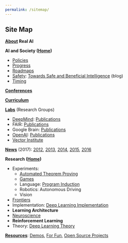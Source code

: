 ```yaml
---
permalink: /sitemap/
---
```

## Site Map

**[About](http://realai.org/about/) Real AI**

**AI and Society ([Home](http://realai.org))**

* [Policies](http://realai.org/policies/)
* [Progress](http://realai.org/progress/)
* [Roadmaps](http://realai.org/roadmaps/)
* [Safety](http://realai.org/safety/): [Towards Safe and Beneficial Intelligence](http://realai.org/blog/towards-safe-and-beneficial-intelligence/) (blog)
* [Timing](http://realai.org/timing/)

**[Conferences](http://realai.org/conferences/)**

**[Curriculum](http://realai.org/curriculum/)**

**[Labs](http://realai.org/labs/)** (Research Groups)

* [DeepMind](http://realai.org/labs/deepmind): [Publications](http://realai.org/labs/deepmind/publications/)
* FAIR: [Publications](http://realai.org/labs/fair/publications/)
* Google Brain: [Publications](http://realai.org/labs/google-brain/publications/)
* [OpenAI](http://realai.org/labs/openai): [Publications](http://realai.org/labs/openai/publications/)
* [Vector Institute](http://realai.org/labs/vector-institute/)

**[News](http://realai.org/news/)** (2017): [2012](http://realai.org/news/2012/), [2013](http://realai.org/news/2013/), [2014](http://realai.org/news/2014/), [2015](http://realai.org/news/2015/), [2016](http://realai.org/news/2016/)

**Research ([Home](http://realai.org))**

* Experiments:
  * [Automated Theorem Proving](http://realai.org/automated-theorem-proving/)
  * [Games](http://realai.org/games/)
  * Language: [Program Induction](http://realai.org/program-induction)
  * Robotics: Autonomous Driving
  * Vision
* [Frontiers](http://realai.org/frontiers/)
* Implementation: [Deep Learning Implementation](http://realai.org/deep-learning-implementation/)
* **Learning Architecture**
* [Neuroscience](http://realai.org/neuroscience/)
* **Reinforcement Learning**
* Theory: [Deep Learning Theory](http://realai.org/deep-learning-theory/)

**[Resources](http://realai.org/resources/)**: [Demos](http://realai.org/resources/demos), [For Fun](http://realai.org/resources/for-fun/), [Open Source Projects](http://realai.org/resources/open-source-projects/)
